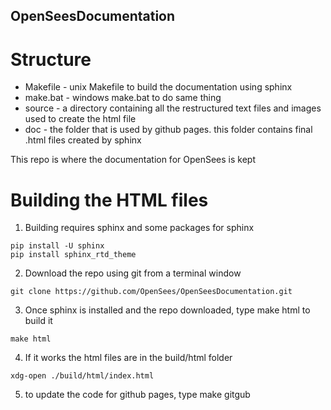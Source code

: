 ## OpenSeesDocumentation

# Structure

+ Makefile   - unix Makefile to build the documentation using sphinx
+ make.bat   - windows make.bat to do same thing
+ source     - a directory containing all the restructured text files and images used to create the html file
+ doc        - the folder that is used by github pages. this folder contains final .html files created by sphinx
   

This repo is where the documentation for OpenSees is kept

# Building the HTML files

1. Building requires sphinx and some packages for sphinx

```
pip install -U sphinx
pip install sphinx_rtd_theme
```

2. Download the repo using git from a terminal window

```
git clone https://github.com/OpenSees/OpenSeesDocumentation.git
```

3. Once sphinx is installed and the repo downloaded, type make html to build it

```
make html
```

4. If it works the html files are in the build/html folder

```
xdg-open ./build/html/index.html
````

5. to update the code for github pages, type make gitgub
